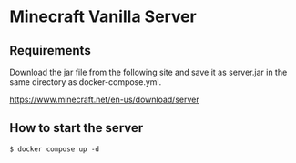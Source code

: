 # Minecraft Vanilla Server

## Requirements

Download the jar file from the following site and save it as server.jar in the same directory as docker-compose.yml.

https://www.minecraft.net/en-us/download/server

## How to start the server

```shell
$ docker compose up -d
```
